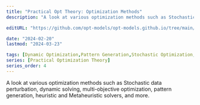 ```yaml
---
title: "Practical Opt Theory: Optimization Methods"
description: "A look at various optimization methods such as Stochastic data perturbation, dynamic solving, multi-objective optimization, pattern generation, heuristic and Metaheuristic solvers, and more."

editURL: "https://github.com/opt-models/opt-models.github.io/tree/main/content/compendium/theory-optimization-methods/index.md"

date: "2024-02-20"
lastmod: "2024-03-23"

tags: [Dynamic Optimization,Pattern Generation,Stochastic Optimization,Multi-Objective Optimization,Heuristics]
series: [Practical Optimization Theory]
series_order: 4
---
```


A look at various optimization methods such as Stochastic data perturbation, dynamic solving, multi-objective optimization, pattern generation, heuristic and Metaheuristic solvers, and more.
